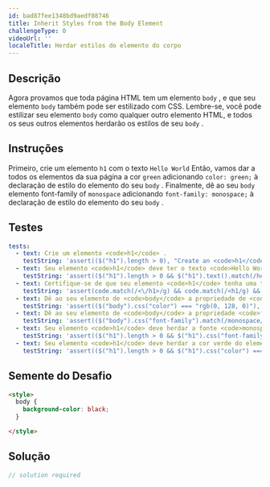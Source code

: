```yaml
---
id: bad87fee1348bd9aedf08746
title: Inherit Styles from the Body Element
challengeType: 0
videoUrl: ''
localeTitle: Herdar estilos do elemento do corpo
---
```


## Descrição
<section id="description"> Agora provamos que toda página HTML tem um elemento <code>body</code> , e que seu elemento <code>body</code> também pode ser estilizado com CSS. Lembre-se, você pode estilizar seu elemento <code>body</code> como qualquer outro elemento HTML, e todos os seus outros elementos herdarão os estilos de seu <code>body</code> . </section>

## Instruções
<section id="instructions"> Primeiro, crie um elemento <code>h1</code> com o texto <code>Hello World</code> Então, vamos dar a todos os elementos da sua página a cor <code>green</code> adicionando <code>color: green;</code> à declaração de estilo do elemento do seu <code>body</code> . Finalmente, dê ao seu <code>body</code> elemento font-family of <code>monospace</code> adicionando <code>font-family: monospace;</code> à declaração de estilo do elemento do seu <code>body</code> . </section>

## Testes
<section id='tests'>

```yml
tests:
  - text: Crie um elemento <code>h1</code> .
    testString: 'assert(($("h1").length > 0), "Create an <code>h1</code> element.");'
  - text: Seu elemento <code>h1</code> deve ter o texto <code>Hello World</code> .
    testString: 'assert(($("h1").length > 0 && $("h1").text().match(/hello world/i)), "Your <code>h1</code> element should have the text <code>Hello World</code>.");'
  - text: Certifique-se de que seu elemento <code>h1</code> tenha uma tag de fechamento.
    testString: 'assert(code.match(/<\/h1>/g) && code.match(/<h1/g) && code.match(/<\/h1>/g).length === code.match(/<h1/g).length, "Make sure your <code>h1</code> element has a closing tag.");'
  - text: Dê ao seu elemento de <code>body</code> a propriedade de <code>color</code> <code>green</code> .
    testString: 'assert(($("body").css("color") === "rgb(0, 128, 0)"), "Give your <code>body</code> element the <code>color</code> property of <code>green</code>.");'
  - text: Dê ao seu elemento de <code>body</code> a propriedade <code>font-family</code> de <code>monospace</code> .
    testString: 'assert(($("body").css("font-family").match(/monospace/i)), "Give your <code>body</code> element the <code>font-family</code> property of <code>monospace</code>.");'
  - text: Seu elemento <code>h1</code> deve herdar a fonte <code>monospace</code> de seu elemento <code>body</code> .
    testString: 'assert(($("h1").length > 0 && $("h1").css("font-family").match(/monospace/i)), "Your <code>h1</code> element should inherit the font <code>monospace</code> from your <code>body</code> element.");'
  - text: Seu elemento <code>h1</code> deve herdar a cor verde do elemento do <code>body</code> .
    testString: 'assert(($("h1").length > 0 && $("h1").css("color") === "rgb(0, 128, 0)"), "Your <code>h1</code> element should inherit the color green from your <code>body</code> element.");'

```

</section>

## Semente do Desafio
<section id='challengeSeed'>

<div id='html-seed'>

```html
<style>
  body {
    background-color: black;
  }

</style>

```

</div>



</section>

## Solução
<section id='solution'>

```js
// solution required
```
</section>
